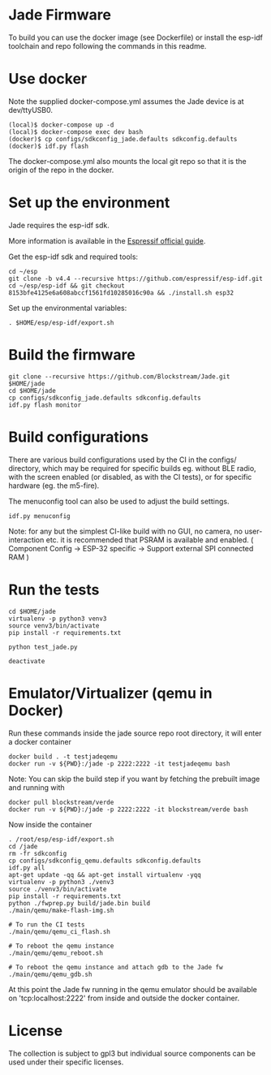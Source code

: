 # Jade Firmware

To build you can use the docker image (see Dockerfile) or install the esp-idf toolchain and repo following the commands in this readme.

# Use docker

Note the supplied docker-compose.yml assumes the Jade device is at
dev/ttyUSB0.

```
(local)$ docker-compose up -d
(local)$ docker-compose exec dev bash
(docker)$ cp configs/sdkconfig_jade.defaults sdkconfig.defaults
(docker)$ idf.py flash
```

The docker-compose.yml also mounts the local git repo so that it is the
origin of the repo in the docker.

# Set up the environment

Jade requires the esp-idf sdk.

More information is available in the [Espressif official guide](https://docs.espressif.com/projects/esp-idf/en/v4.4/esp32/get-started/index.html).

Get the esp-idf sdk and required tools:

```
cd ~/esp
git clone -b v4.4 --recursive https://github.com/espressif/esp-idf.git
cd ~/esp/esp-idf && git checkout 8153bfe4125e6a608abccf1561fd10285016c90a && ./install.sh esp32
```

Set up the environmental variables:

```
. $HOME/esp/esp-idf/export.sh
```

# Build the firmware

```
git clone --recursive https://github.com/Blockstream/Jade.git $HOME/jade
cd $HOME/jade
cp configs/sdkconfig_jade.defaults sdkconfig.defaults
idf.py flash monitor
```

# Build configurations

There are various build configurations used by the CI in the configs/ directory, which may be required for specific builds eg. without BLE radio, with the screen enabled (or disabled, as with the CI tests), or for specific hardware (eg. the m5-fire).

The menuconfig tool can also be used to adjust the build settings.

```
idf.py menuconfig
```
Note: for any but the simplest CI-like build with no GUI, no camera, no user-interaction etc. it is recommended that PSRAM is available and enabled.  ( Component Config -> ESP-32 specific -> Support external SPI connected RAM )

# Run the tests

```
cd $HOME/jade
virtualenv -p python3 venv3
source venv3/bin/activate
pip install -r requirements.txt

python test_jade.py

deactivate
```

# Emulator/Virtualizer (qemu in Docker)

Run these commands inside the jade source repo root directory, it will enter a docker container

```
docker build . -t testjadeqemu
docker run -v ${PWD}:/jade -p 2222:2222 -it testjadeqemu bash
```

Note: You can skip the build step if you want by fetching the prebuilt image and running with

```
docker pull blockstream/verde
docker run -v ${PWD}:/jade -p 2222:2222 -it blockstream/verde bash
```

Now inside the container

```
. /root/esp/esp-idf/export.sh
cd /jade
rm -fr sdkconfig
cp configs/sdkconfig_qemu.defaults sdkconfig.defaults
idf.py all
apt-get update -qq && apt-get install virtualenv -yqq
virtualenv -p python3 ./venv3
source ./venv3/bin/activate
pip install -r requirements.txt
python ./fwprep.py build/jade.bin build
./main/qemu/make-flash-img.sh

# To run the CI tests
./main/qemu/qemu_ci_flash.sh

# To reboot the qemu instance
./main/qemu/qemu_reboot.sh

# To reboot the qemu instance and attach gdb to the Jade fw
./main/qemu/qemu_gdb.sh

```
At this point the Jade fw running in the qemu emulator should be available on 'tcp:localhost:2222' from inside and outside the docker container.

# License

The collection is subject to gpl3 but individual source components can be used under their specific licenses.
